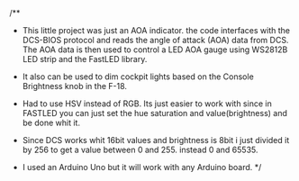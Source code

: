 /\*\*

- This little project was just an AOA indicator. the code interfaces with the DCS-BIOS protocol and reads the angle of attack (AOA) data from DCS. The AOA data is then used to control a LED AOA gauge using WS2812B LED strip and the FastLED library.

- It also can be used to dim cockpit lights based on the Console Brightness knob in the F-18.
  
- Had to use HSV instead of RGB. Its just easier to work with since in FASTLED you can just set the hue saturation and value(brightness) and be done whit it.
- Since DCS works whit 16bit values and brightness is 8bit i just divided it by 256 to get a value between 0 and 255. instead 0 and 65535.

- I used an Arduino Uno but it will work with any Arduino board.
  \*/
